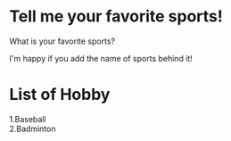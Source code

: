 # Tell me your favorite sports!
What is your favorite sports?

I'm happy if you add the name of sports behind it!

# List of Hobby

1.Baseball</br>
2.Badminton
